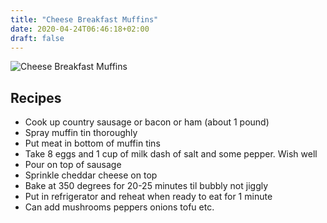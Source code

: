 ```yaml
---
title: "Cheese Breakfast Muffins"
date: 2020-04-24T06:46:18+02:00
draft: false
---
```


![Cheese Breakfast Muffins](/cheese_breakfast_muffins.jpg)

## Recipes

- Cook up country sausage or bacon or ham (about 1 pound)
- Spray muffin tin thoroughly
- Put meat in bottom of muffin tins
- Take 8 eggs and 1 cup of milk dash of salt and some pepper. Wish well
- Pour on top of sausage
- Sprinkle cheddar cheese on top
- Bake at 350 degrees for 20-25 minutes til bubbly not jiggly
- Put in refrigerator and reheat when ready to eat for 1 minute
- Can add mushrooms peppers onions tofu etc.
